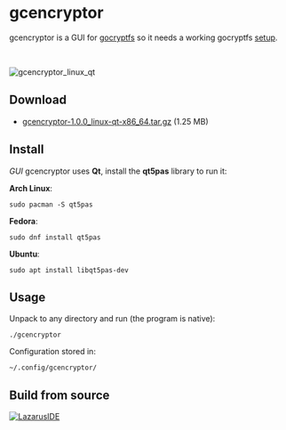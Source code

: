 gcencryptor
===========

gcencryptor is a GUI for [gocryptfs](https://github.com/rfjakob/gocryptfs) so it needs a working gocryptfs [setup](https://github.com/rfjakob/gocryptfs#installation).

<br>

![gcencryptor_linux_qt](https://helltar.com/projects/gcencryptor/screenshots/screenshot_30062022_061157.png)

Download
--------

- [gcencryptor-1.0.0_linux-qt-x86_64.tar.gz](https://github.com/Helltar/gcencryptor/releases/download/v1.0/gcencryptor-1.0.0_linux-qt-x86_64.tar.gz) (1.25 MB)

Install
-------

*GUI* gcencryptor uses **Qt**, install the **qt5pas** library to run it:

**Arch Linux**:

```
sudo pacman -S qt5pas
```

**Fedora**:

```
sudo dnf install qt5pas
```

**Ubuntu**:

```
sudo apt install libqt5pas-dev
```

Usage
-----

Unpack to any directory and run (the program is native):

```
./gcencryptor
```

Configuration stored in:

```
~/.config/gcencryptor/
```

Build from source
-----------------

[![LazarusIDE](http://wiki.lazarus.freepascal.org/images/9/94/built_with_lazarus_logo.png)](http://www.lazarus-ide.org)
